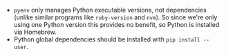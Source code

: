 - `pyenv` only manages Python executable versions, not dependencies (unlike similar programs like `ruby-version` and `nvm`). So since we're only using one Python version this provides no benefit, so Python is installed via Homebrew.
- Python global dependencies should be installed with `pip install --user`.
